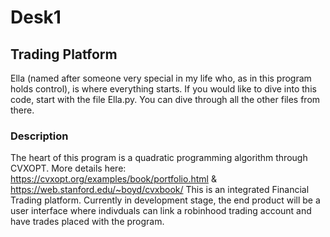 # Desk1

## Trading Platform
Ella (named after someone very special in my life who, as in this program holds control), is where everything starts. If you would like to dive into this code, start with the file Ella.py. You can dive through all the other files from there. 

### Description
The heart of this program is a quadratic programming algorithm through CVXOPT. More details here: https://cvxopt.org/examples/book/portfolio.html & https://web.stanford.edu/~boyd/cvxbook/ This is an integrated Financial Trading platform. Currently in development stage, the end product will be a user interface where indivduals can link a robinhood trading account and have trades placed with the program. 

